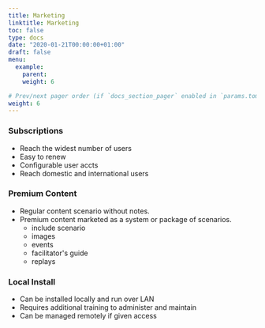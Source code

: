 ```yaml
---
title: Marketing
linktitle: Marketing
toc: false
type: docs
date: "2020-01-21T00:00:00+01:00"
draft: false
menu:
  example:
    parent: 
    weight: 6

# Prev/next pager order (if `docs_section_pager` enabled in `params.toml`)
weight: 6
---
```



### Subscriptions
- Reach the widest number of users
- Easy to renew
- Configurable user accts
- Reach domestic and international users

### Premium Content
- Regular content scenario without notes.
- Premium content marketed as a system or package of scenarios.
  - include scenario
  - images
  - events
  - facilitator's guide
  - replays

### Local Install
- Can be installed locally and run over LAN
- Requires additional training to administer and maintain
- Can be managed remotely if given access